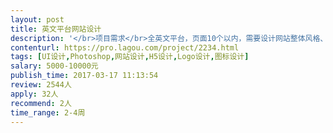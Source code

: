 ```yaml
---                
layout: post       
title: 英文平台网站设计           
description: '</br>项目需求</br>全英文平台，页面10个以内，需要设计网站整体风格、页面、LOGO等</br>最好能适应欧美人审美,沟通顺畅,与网站工程师有较好的配合能力</br></br>人员要求：</br>倾向于在成都的设计师,有旅游类电商网站设计经验优先.</br>'     
contenturl: https://pro.lagou.com/project/2234.html      
tags: [UI设计,Photoshop,网站设计,H5设计,Logo设计,图标设计]            
salary: 5000-10000元          
publish_time: 2017-03-17 11:13:54         
review: 2544人                   
apply: 32人                   
recommend: 2人                   
time_range: 2-4周              
---                 
```

